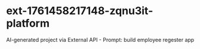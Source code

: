 # ext-1761458217148-zqnu3it-platform
AI-generated project via External API - Prompt: build employee regester app
